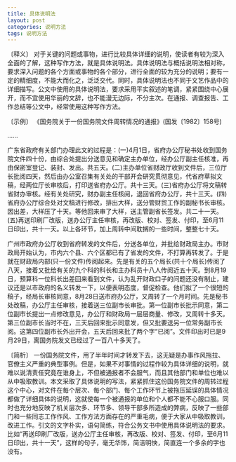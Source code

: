 ```yaml
---
title: 具体说明法
layout: post
categories: 说明方法
tags: 说明方法
---
```


〔释义〕 对于关键的问题或事物，进行比较具体详细的说明，使读者有较为深入全面的了解，这种写作方法，就是具体说明法。具体说明法与概括说明法相对称，要求深入问题的各个方面或事物的各个部分，进行全面的较为充分的说明；要有一定的精细度，不能大而化之，泛泛交代。同时，具体说明法也不同于文艺作品中的详细描写。公文中使用的具体说明法，要求采用平实叙述的笔调，紧紧围绕中心展开，而不宜使用华丽的文辞，也不能漫无边际，不分主次。在通报、调查报告、工作总结等公文中，经常使用这种写作方法。

〔示例〕 《国务院关于一份国务院文件周转情况的通报》(国发〔1982〕158号)

……

广东省政府有关部门办理此文的过程是：(一)4月1日，省府办公厅秘书处收到国务院文件四十份，由综合处提出分送意见和确定主办单位，经办公厅副主任核准，再由保密室登记、装封、发出。共五天。(二)主办单位省财政厅收到文件后，三位厅长批阅四天，然后由办公室召集有关处的干部开会研究贯彻意见，代省府草拟文稿，经两位厅长审核后，打印送省府办公厅。共十三天。(三)省府办公厅将文稿转省财办审核。经有关处研究，财办副主任核阅，退回省府办公厅，共十三天。(四)省府办公厅综合处对文稿进行修改，排出大样，送分管财贸工作的副秘书长审核。因出差，大样压了十天。等他回来审了大样，送主管副省长签发。共二十一天。(五)再送印刷厂改版，送办公厅主任审核，再改版、校对、签发、付印，至6月11日印出，共十一天。以上各环节，加上周转中间耽搁的一些时间，整整七十天。

广州市政府办公厅收到省府转发的文件后，分送各单位，并批给财政局主办。市财政局开始认为，市内六个县、六个区都已有了省发的文件，不打算再转发了。于是就在财政局内部(只一份文件)传阅起来。先是有关的五个局长(共十个局长)传阅了八天，接着又批给有关的九个科的科长和主办科员十八人传阅近五十天。到8月19日，预算科一位科长出差回来看到文件，认为乱开财政口子的问题还没有制止，建议还是以市政府的名义转发一下，以便表明态度，督促检查。他们拟了一个很短的稿子，经局长审核同意，8月28日送市府办公厅，又周转了一个月时间。先是秘书处改稿，办公厅主任审核，接着送三位副市长审批。第一位副市长批示同意，第二位副市长提出一点修改意见，办公厅和财政局一层层商量、修改，又周转十多天。第三位副市长当时不在，三天后回来批示同意发，但又批要送另一位常务副市长阅。这第四位副市长外出开会，五天后回来批了两个字“已阅”。文件印出时已是9月29日，离国务院发文已经过了一百八十多天了。 

〔简析〕 一份国务院文件，用了半年时间才转发下去，这无疑是办事作风拖拉、官僚主义严重的典型事例。但是，如果不对事情的过程作较为具体详细的说明，就难以说清责任究竟在谁身上，不但被通报者不会服气，而且其他部门和单位也难以从中吸取教训。本文采取了具体说明的写法，紧紧抓住这份国务院文件的周转过程这个中心，对文件在每个层次、每个部门、每个工作环节上被拖压延误的具体情况都做了详细具体的说明，这就使每一个被通报的单位和个人都不能不心服口服。同时也充分地反映了机关层次多、环节多、领导干部多所造成的弊病，反映了一些部门和一些同志工作作风、工作方法方面存在的严重毛病，便于大家从中吸取教训，改进工作。引文的文字朴实，语句简练，符合公务文书中使用具体说明法的要求。比如“再送印刷厂改版，送办公厅主任审核，再改版、校对、签发、付印，至6月11日印出，共十一天”，这样的句子，毫无华饰，简洁明快，简直连一个多余的字也没有。 